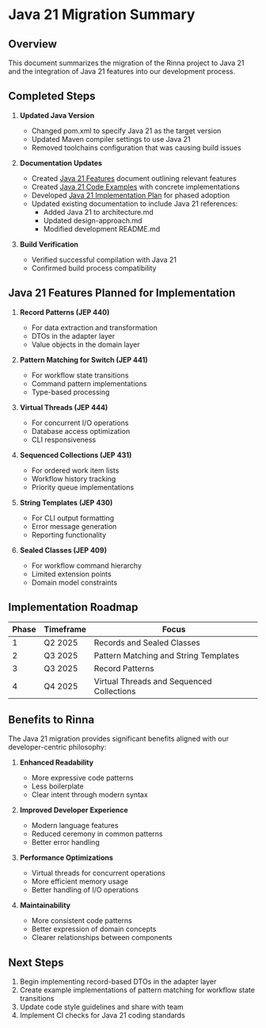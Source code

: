 # Java 21 Migration Summary

## Overview

This document summarizes the migration of the Rinna project to Java 21 and the integration of Java 21 features into our development process.

## Completed Steps

1. **Updated Java Version**
   - Changed pom.xml to specify Java 21 as the target version
   - Updated Maven compiler settings to use Java 21
   - Removed toolchains configuration that was causing build issues

2. **Documentation Updates**
   - Created [Java 21 Features](docs/development/java21-features.md) document outlining relevant features
   - Created [Java 21 Code Examples](docs/development/java21-examples.md) with concrete implementations
   - Developed [Java 21 Implementation Plan](docs/development/java21-implementation-plan.md) for phased adoption
   - Updated existing documentation to include Java 21 references:
     - Added Java 21 to architecture.md
     - Updated design-approach.md
     - Modified development README.md

3. **Build Verification**
   - Verified successful compilation with Java 21
   - Confirmed build process compatibility

## Java 21 Features Planned for Implementation

1. **Record Patterns (JEP 440)**
   - For data extraction and transformation
   - DTOs in the adapter layer
   - Value objects in the domain layer

2. **Pattern Matching for Switch (JEP 441)**
   - For workflow state transitions
   - Command pattern implementations
   - Type-based processing

3. **Virtual Threads (JEP 444)**
   - For concurrent I/O operations
   - Database access optimization
   - CLI responsiveness

4. **Sequenced Collections (JEP 431)**
   - For ordered work item lists
   - Workflow history tracking
   - Priority queue implementations

5. **String Templates (JEP 430)**
   - For CLI output formatting
   - Error message generation
   - Reporting functionality

6. **Sealed Classes (JEP 409)**
   - For workflow command hierarchy
   - Limited extension points
   - Domain model constraints

## Implementation Roadmap

| Phase | Timeframe | Focus |
|-------|-----------|-------|
| 1 | Q2 2025 | Records and Sealed Classes |
| 2 | Q3 2025 | Pattern Matching and String Templates |
| 3 | Q3 2025 | Record Patterns |
| 4 | Q4 2025 | Virtual Threads and Sequenced Collections |

## Benefits to Rinna

The Java 21 migration provides significant benefits aligned with our developer-centric philosophy:

1. **Enhanced Readability**
   - More expressive code patterns
   - Less boilerplate
   - Clear intent through modern syntax

2. **Improved Developer Experience**
   - Modern language features
   - Reduced ceremony in common patterns
   - Better error handling

3. **Performance Optimizations**
   - Virtual threads for concurrent operations
   - More efficient memory usage
   - Better handling of I/O operations

4. **Maintainability**
   - More consistent code patterns
   - Better expression of domain concepts
   - Clearer relationships between components

## Next Steps

1. Begin implementing record-based DTOs in the adapter layer
2. Create example implementations of pattern matching for workflow state transitions
3. Update code style guidelines and share with team
4. Implement CI checks for Java 21 coding standards